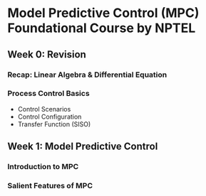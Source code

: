 # Model Predictive Control (MPC) Foundational Course by NPTEL

## Week 0: Revision
### Recap: Linear Algebra & Differential Equation

### Process Control Basics
- Control Scenarios
- Control Configuration
- Transfer Function (SISO)

## Week 1: Model Predictive Control
### Introduction to MPC

### Salient Features of MPC